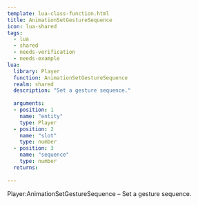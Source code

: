 ```yaml
---
template: lua-class-function.html
title: AnimationSetGestureSequence
icon: lua-shared
tags:
  - lua
  - shared
  - needs-verification
  - needs-example
lua:
  library: Player
  function: AnimationSetGestureSequence
  realm: shared
  description: "Set a gesture sequence."
  
  arguments:
  - position: 1
    name: "entity"
    type: Player
  - position: 2
    name: "slot"
    type: number
  - position: 3
    name: "sequence"
    type: number
  returns:
    
---
```


<div class="lua__search__keywords">
Player:AnimationSetGestureSequence &#x2013; Set a gesture sequence.
</div>

